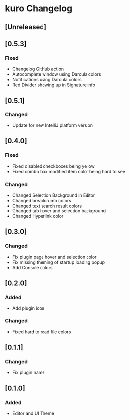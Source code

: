 <!-- Keep a Changelog guide -> https://keepachangelog.com -->

# kuro Changelog

## [Unreleased]

## [0.5.3]
### Fixed
- Changelog GitHub action
- Autocomplete window using Darcula colors
- Notifications using Darcula colors
- Red Divider showing up in Signature info

## [0.5.1]
### Changed
- Update for new IntelliJ platform version

## [0.4.0]
### Fixed
- Fixed disabled checkboxes being yellow
- Fixed combo box modified item color being hard to see

### Changed
- Changed Selection Background in Editor
- Changed breadcrumb colors
- Changed text search result colors
- Changed tab hover and selection background
- Changed Hyperlink color

## [0.3.0]
### Changed
- Fix plugin page hover and selection color
- Fix missing theming of startup loading popup
- Add Console colors

## [0.2.0]
### Added
- Add plugin icon

### Changed
- Fixed hard to read file colors

## [0.1.1]
### Changed
- Fix plugin name

## [0.1.0]
### Added
- Editor and UI Theme